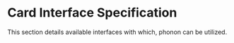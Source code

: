 # Card Interface Specification
This section details available interfaces with which, phonon can be utilized.
